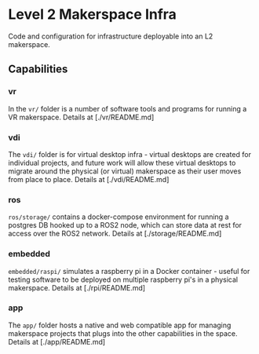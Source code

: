 # Level 2 Makerspace Infra

Code and configuration for infrastructure deployable into an L2 makerspace.

## Capabilities

### vr

In the `vr/` folder is a number of software tools and programs for running a VR makerspace. Details at [./vr/README.md]

### vdi

The `vdi/` folder is for virtual desktop infra - virtual desktops are created for individual projects, and 
future work will allow these virtual desktops to migrate around the physical (or virtual) makerspace as their
user moves from place to place. Details at [./vdi/README.md]

### ros

`ros/storage/` contains a docker-compose environment for running a postgres DB hooked up to a ROS2 node, which can
store data at rest for access over the ROS2 network. Details at [./storage/README.md]

### embedded

`embedded/raspi/` simulates a raspberry pi in a Docker container - useful for testing software to be deployed on multiple raspberry pi's
in a physical makerspace. Details at [./rpi/README.md]

### app

The `app/` folder hosts a native and web compatible app for managing makerspace projects that plugs into the other capabilities
in the space. Details at [./app/README.md]

